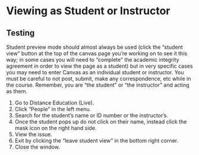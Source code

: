 # Viewing as Student or Instructor

## Testing

Student preview mode should almost always be used (click the “student view” button at the top of the canvas page you’re working on to see it this way; in some cases you will need to “complete” the academic integrity agreement in order to view the page as a student) but in very specific cases you may need to enter Canvas as an individual student or instructor. You must be careful to not post, submit, make any correspondence, etc while in the course. Remember, you are “the student” or “the instructor” and acting as them.
1. Go to Distance Education (Live). 
2. Click “People” in the left menu. 
3. Search for the student’s name or ID number or the instructor’s. 
4. Once the student pops up do not click on their name, instead click the mask icon on the right hand side. 
5. View the issue. 
6. Exit by clicking the “leave student view” in the bottom right corner. 
7. Close the window.
